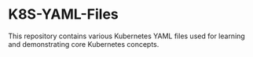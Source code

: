 # K8S-YAML-Files
This repository contains various Kubernetes YAML files used for learning and demonstrating core Kubernetes concepts. 

